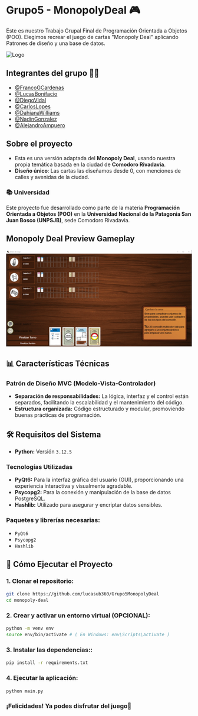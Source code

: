
# **Grupo5 - MonopolyDeal** 🎮

Este es nuestro Trabajo Grupal Final de Programación Orientada a Objetos (POO).
Elegimos recrear el juego de cartas "Monopoly Deal" aplicando Patrones de diseño y una base de datos.

![Logo](https://images-wixmp-ed30a86b8c4ca887773594c2.wixmp.com/f/a68f37fa-fd74-4794-b9b3-44d675b15577/dflz8yn-a4da8dec-ee4e-4c72-a165-b102f0dbef70.png/v1/fill/w_1280,h_420/monopoly_deal_logo__recreation__by_xjavier123_dflz8yn-fullview.png?token=eyJ0eXAiOiJKV1QiLCJhbGciOiJIUzI1NiJ9.eyJzdWIiOiJ1cm46YXBwOjdlMGQxODg5ODIyNjQzNzNhNWYwZDQxNWVhMGQyNmUwIiwiaXNzIjoidXJuOmFwcDo3ZTBkMTg4OTgyMjY0MzczYTVmMGQ0MTVlYTBkMjZlMCIsIm9iaiI6W1t7ImhlaWdodCI6Ijw9NDIwIiwicGF0aCI6IlwvZlwvYTY4ZjM3ZmEtZmQ3NC00Nzk0LWI5YjMtNDRkNjc1YjE1NTc3XC9kZmx6OHluLWE0ZGE4ZGVjLWVlNGUtNGM3Mi1hMTY1LWIxMDJmMGRiZWY3MC5wbmciLCJ3aWR0aCI6Ijw9MTI4MCJ9XV0sImF1ZCI6WyJ1cm46c2VydmljZTppbWFnZS5vcGVyYXRpb25zIl19.SaVWLpvUO4Ce-n8v5Z-vkBXrtTW2eN6K-4Qt1EE2lVg)

## Integrantes del grupo 🙋‍♂️ 
- [@FrancoGCardenas](https://github.com/FrancoGCardenas)
- [@LucasBonifacio](https://github.com/lucasub360)
- [@DiegoVidal](https://github.com/VidalDiegoo)
- [@CarlosLopes](https://github.com/carlitoslopes)
- [@DahianaWilliams](https://github.com/dahiwms)
- [@NadinGonzalez](https://github.com/nadinMG)
- [@AlejandroAmpuero](https://github.com/colo1413)

## Sobre el proyecto
- Esta es una versión adaptada del **Monopoly Deal**, usando nuestra propia temática basada en la ciudad de **Comodoro Rivadavia**.
- **Diseño único**: Las cartas las diseñamos desde 0, con menciones de calles y avenidas de la ciudad.

### 📚 Universidad 
Este proyecto fue desarrollado como parte de la materia **Programación Orientada a Objetos (POO)** en la **Universidad Nacional de la Patagonia San Juan Bosco (UNPSJB)**, sede Comodoro Rivadavia.

## Monopoly Deal Preview Gameplay
![](./imagenes/readme/GIF.gif)

## 📊 Características Técnicas

### Patrón de Diseño MVC (Modelo-Vista-Controlador)
- **Separación de responsabilidades:** La lógica, interfaz y el control están separados, facilitando la escalabilidad y el mantenimiento del código.
- **Estructura organizada:** Código estructurado y modular, promoviendo buenas prácticas de programación.


## 🛠️ Requisitos del Sistema
- **Python:** Versión `3.12.5`

### Tecnologías Utilizadas
- **PyQt6:** Para la interfaz gráfica del usuario (GUI), proporcionando una experiencia interactiva y visualmente agradable.
- **Psycopg2:** Para la conexión y manipulación de la base de datos PostgreSQL.
- **Hashlib:** Utilizado para asegurar y encriptar datos sensibles.

### Paquetes y librerías necesarias:
- `PyQt6`
- `Psycopg2`
- `Hashlib`

## 🚀 Cómo Ejecutar el Proyecto

### 1. Clonar el repositorio:
```bash
git clone https://github.com/lucasub360/Grupo5MonopolyDeal
cd monopoly-deal
```

### 2. Crear y activar un entorno virtual (OPCIONAL): 
```bash
python -m venv env
source env/bin/activate # ( En Windows: env\Scripts\activate )
```

### 3. Instalar las dependencias::
```bash
pip install -r requirements.txt
```

### 4. Ejecutar la aplicación:
```bash
python main.py
```

### ¡Felicidades! Ya podes disfrutar del juego🎉
